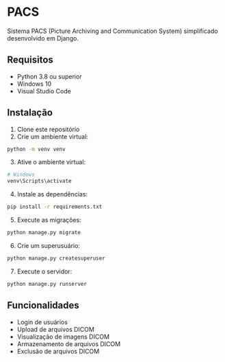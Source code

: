 # PACS

Sistema PACS (Picture Archiving and Communication System) simplificado desenvolvido em Django.

## Requisitos

- Python 3.8 ou superior
- Windows 10
- Visual Studio Code

## Instalação

1. Clone este repositório
2. Crie um ambiente virtual:
```bash
python -m venv venv
```

3. Ative o ambiente virtual:
```bash
# Windows
venv\Scripts\activate
```

4. Instale as dependências:
```bash
pip install -r requirements.txt
```

5. Execute as migrações:
```bash
python manage.py migrate
```

6. Crie um superusuário:
```bash
python manage.py createsuperuser
```

7. Execute o servidor:
```bash
python manage.py runserver
```

## Funcionalidades

- Login de usuários
- Upload de arquivos DICOM
- Visualização de imagens DICOM
- Armazenamento de arquivos DICOM
- Exclusão de arquivos DICOM 
